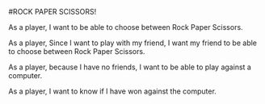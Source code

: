 #ROCK PAPER SCISSORS!

As a player,
I want to be able to choose between Rock Paper Scissors.

As a player,
Since I want to play with my friend,
I want my friend to be able to choose between Rock Paper Scissors.

As a player,
because I have no friends, I want to be able to play against a computer.

As a player,
I want to know if I have won against the computer.
